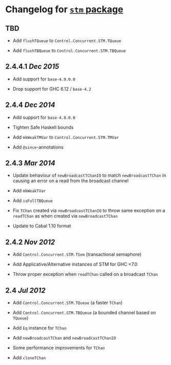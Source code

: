 # Changelog for [`stm` package](http://hackage.haskell.org/package/stm)

## TBD

  * Add `flushTQueue` to `Control.Concurrent.STM.TQueue`

  * Add `flushTBQueue` to `Control.Concurrent.STM.TBQueue`

## 2.4.4.1  *Dec 2015*

  * Add support for `base-4.9.0.0`

  * Drop support for GHC 6.12 / `base-4.2`

## 2.4.4  *Dec 2014*

  * Add support for `base-4.8.0.0`

  * Tighten Safe Haskell bounds

  * Add `mkWeakTMVar` to `Control.Concurrent.STM.TMVar`

  * Add `@since`-annotations

## 2.4.3  *Mar 2014*

  * Update behaviour of `newBroadcastTChanIO` to match
    `newBroadcastTChan` in causing an error on a read from the
    broadcast channel

  * Add `mkWeakTVar`

  * Add `isFullTBQueue`

  * Fix `TChan` created via `newBroadcastTChanIO` to throw same
    exception on a `readTChan` as when created via `newBroadcastTChan`

  * Update to Cabal 1.10 format

## 2.4.2  *Nov 2012*

  * Add `Control.Concurrent.STM.TSem` (transactional semaphore)

  * Add Applicative/Alternative instances of STM for GHC <7.0

  * Throw proper exception when `readTChan` called on a broadcast `TChan`

## 2.4  *Jul 2012*

  * Add `Control.Concurrent.STM.TQueue` (a faster `TChan`)

  * Add `Control.Concurrent.STM.TBQueue` (a bounded channel based on `TQueue`)

  * Add `Eq` instance for `TChan`

  * Add `newBroadcastTChan` and `newBroadcastTChanIO`

  * Some performance improvements for `TChan`

  * Add `cloneTChan`
